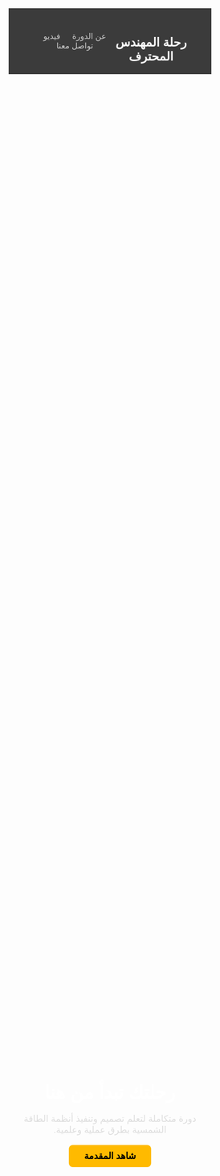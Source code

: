 <html lang="ar" dir="rtl">
<head>
  <meta charset="UTF-8" />
  <meta name="viewport" content="width=device-width, initial-scale=1.0" />
  <title>رحلة المهندس المحترف</title>
  <link href="https://fonts.googleapis.com/css2?family=Cairo:wght@400;700&display=swap" rel="stylesheet" />
  <style>
    * {
      margin: 0;
      padding: 0;
      box-sizing: border-box;
      font-family: 'Cairo', sans-serif;
    }

    body {
      background: linear-gradient(to right, #0f0f0f, #1c1c1c);
      color: #ffffff;
      line-height: 1.6;
    }

    header {
      padding: 20px 40px;
      background-color: #111111d0;
      display: flex;
      justify-content: space-between;
      align-items: center;
      border-bottom: 1px solid #333;
    }

    header h1 {
      font-size: 24px;
      color: #f9f9f9;
    }

    nav a {
      color: #ccc;
      text-decoration: none;
      margin-left: 20px;
      font-size: 16px;
      transition: color 0.3s;
    }

    nav a:hover {
      color: #ffffff;
    }

    .hero {
      position: relative;
      background-image: url('image/hero.png');
      background-size: cover;
      background-position: center;
      height: 100vh;
      display: flex;
      align-items: center;
      justify-content: center;
      text-align: center;
    }

    .hero::after {
      content: '';
      position: absolute;
      top: 0; left: 0;
      width: 100%; height: 100%;
      background-color: rgba(0,0,0,0.6);
      z-index: 1;
    }

    .hero-content {
      position: relative;
      z-index: 2;
      max-width: 800px;
      padding: 20px;
    }

    .hero h2 {
      font-size: 36px;
      margin-bottom: 20px;
      color: #ffffff;
    }

    .hero p {
      font-size: 18px;
      color: #dddddd;
      margin-bottom: 30px;
    }

    .hero a.button {
      padding: 12px 30px;
      background-color: #ffba00;
      color: #000;
      font-weight: bold;
      border: none;
      border-radius: 8px;
      text-decoration: none;
      font-size: 18px;
      transition: background-color 0.3s;
    }

    .hero a.button:hover {
      background-color: #ffaa00;
    }

    #video {
      padding: 60px 20px;
      text-align: center;
    }

    footer {
      background-color: #101010;
      text-align: center;
      padding: 20px;
      color: #666;
      font-size: 14px;
      margin-top: 60px;
    }

    @media (max-width: 768px) {
      .hero h2 {
        font-size: 28px;
      }

      .hero p {
        font-size: 16px;
      }

      header {
        flex-direction: column;
        align-items: flex-start;
      }

      nav {
        margin-top: 10px;
      }
    }
  </style>
</head>
<body>

  <header>
    <h1>رحلة المهندس المحترف</h1>
    <nav>
      <a href="#about">عن الدورة</a>
      <a href="#video">فيديو</a>
      <a href="#contact">تواصل معنا</a>
    </nav>
  </header>

  <section class="hero">
    <div class="hero-content">
      <h2>رحلتك تبدأ من هنا</h2>
      <p>دورة متكاملة لتعلم تصميم وتنفيذ أنظمة الطاقة الشمسية بطرق عملية وعلمية.</p>
      <a href="#video" class="button">شاهد المقدمة</a>
    </div>
  </section>

  <section id="video">
    <h2 style="margin-bottom: 20px;">🎥 المحاضرة</h2>
    <iframe width="800" height="450" 
      src="https://www.youtube.com/embed/zW9ZX-SZKtE" 
      frameborder="0" allowfullscreen 
      style="max-width: 100%; border-radius: 12px;">
    </iframe>
  </section>

  <footer>
    &copy; 2025 جميع الحقوق محفوظة - رحلة المهندس المحترف
  </footer>

</body>
</html>
